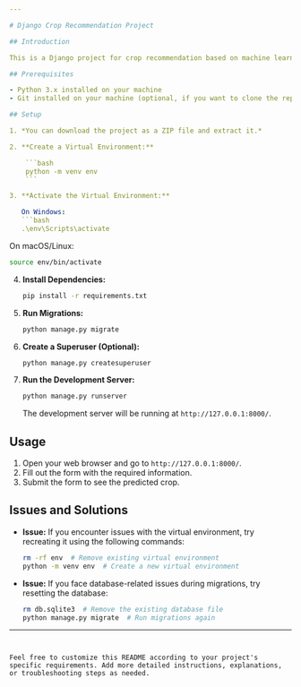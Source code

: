 ```yaml
---

# Django Crop Recommendation Project

## Introduction

This is a Django project for crop recommendation based on machine learning. The project uses Django for the web framework and includes functionality to take user input, predict the recommended crop using a machine learning model, and display the results.

## Prerequisites

- Python 3.x installed on your machine
- Git installed on your machine (optional, if you want to clone the repository)

## Setup

1. *You can download the project as a ZIP file and extract it.*

2. **Create a Virtual Environment:**

    ```bash
    python -m venv env
    ```

3. **Activate the Virtual Environment:**

   On Windows:
   ```bash
   .\env\Scripts\activate
   ```

   On macOS/Linux:
   ```bash
   source env/bin/activate
   ```

4. **Install Dependencies:**

    ```bash
    pip install -r requirements.txt
    ```

5. **Run Migrations:**

    ```bash
    python manage.py migrate
    ```

6. **Create a Superuser (Optional):**

    ```bash
    python manage.py createsuperuser
    ```

7. **Run the Development Server:**

    ```bash
    python manage.py runserver
    ```

   The development server will be running at `http://127.0.0.1:8000/`.

## Usage

1. Open your web browser and go to `http://127.0.0.1:8000/`.
2. Fill out the form with the required information.
3. Submit the form to see the predicted crop.

## Issues and Solutions

- **Issue:** If you encounter issues with the virtual environment, try recreating it using the following commands:

    ```bash
    rm -rf env  # Remove existing virtual environment
    python -m venv env  # Create a new virtual environment
    ```

- **Issue:** If you face database-related issues during migrations, try resetting the database:

    ```bash
    rm db.sqlite3  # Remove the existing database file
    python manage.py migrate  # Run migrations again
    ```

---
```


Feel free to customize this README according to your project's specific requirements. Add more detailed instructions, explanations, or troubleshooting steps as needed.
